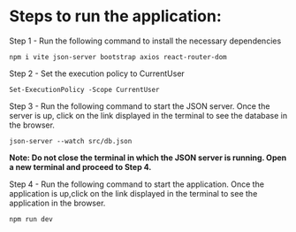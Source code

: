 # Steps to run the application:

 
Step 1 - Run the following command to install the necessary dependencies 

    npm i vite json-server bootstrap axios react-router-dom

Step 2 - Set the execution policy to CurrentUser 

    Set-ExecutionPolicy -Scope CurrentUser

Step 3 - Run the following command to start the JSON server. Once the server is up, click on the link displayed in the terminal to see the database in the browser.

    json-server --watch src/db.json

**Note: Do not close the terminal in which the JSON server is running. Open a new terminal and proceed to Step 4.**

Step 4 - Run the following command to start the application. Once the application is up,click on the link displayed in the terminal to see the application in the browser.

    npm run dev
